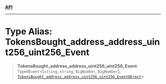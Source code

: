 [**API**](../../../README.md)

***

# Type Alias: TokensBought\_address\_address\_uint256\_uint256\_Event

> **TokensBought\_address\_address\_uint256\_uint256\_Event**: `TypedEvent`\<\[`string`, `string`, `BigNumber`, `BigNumber`\], [`TokensBought_address_address_uint256_uint256_EventObject`](../interfaces/TokensBought_address_address_uint256_uint256_EventObject.md)\>
